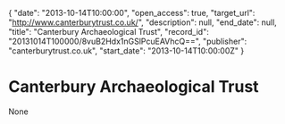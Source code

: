 {
  "date": "2013-10-14T10:00:00", 
  "open_access": true, 
  "target_url": "http://www.canterburytrust.co.uk/", 
  "description": null, 
  "end_date": null, 
  "title": "Canterbury Archaeological Trust", 
  "record_id": "20131014T100000/8vuB2Hdx1nGSlPcuEAVhcQ==", 
  "publisher": "canterburytrust.co.uk", 
  "start_date": "2013-10-14T10:00:00Z"
}

# Canterbury Archaeological Trust

None